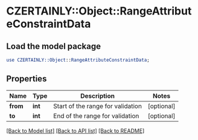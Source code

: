 # CZERTAINLY::Object::RangeAttributeConstraintData

## Load the model package
```perl
use CZERTAINLY::Object::RangeAttributeConstraintData;
```

## Properties
Name | Type | Description | Notes
------------ | ------------- | ------------- | -------------
**from** | **int** | Start of the range for validation | [optional] 
**to** | **int** | End of the range for validation | [optional] 

[[Back to Model list]](../README.md#documentation-for-models) [[Back to API list]](../README.md#documentation-for-api-endpoints) [[Back to README]](../README.md)


